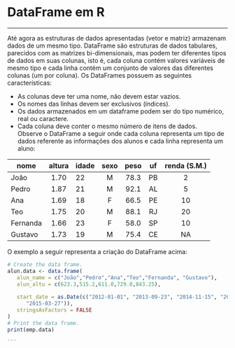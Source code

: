 # DataFrame em R
---
Até agora as estruturas de dados apresentadas (vetor e matriz) armazenam dados de um mesmo tipo. DataFrame são estruturas de dados tabulares, parecidos com as matrizes bi-dimensionais, mas podem ter diferentes tipos de dados em suas colunas, isto é, cada coluna contém valores variáveis de mesmo tipo e cada linha contém um conjunto de valores das diferentes colunas (um por coluna).
Os DataFrames possuem as seguintes características:
+ As colunas deve ter uma nome, não devem estar vazios.
+ Os nomes das linhas devem ser exclusivos (índices).
+ Os dados armazenados em um dataframe podem ser do tipo numérico, real ou caractere.
+ Cada coluna deve conter o mesmo número de itens de dados. <br>
Observe o DataFrame a seguir onde cada coluna representa um tipo de dados referente as informações dos alunos e cada linha representa um aluno:<br>
<table class="table table-condensed">
<thead>
<tr class="header">
<th align="center">nome</th>
<th align="center">altura</th>
<th>idade</th>
<th align="center">sexo</th>
<th align="center">peso</th>
<th align="center">uf</th>
<th align="center">renda (S.M.)</th>
</tr>
</thead>
<tbody>
<tr class="odd">
<td align="left">João</td>
<td align="center">1.70</td>
<td>22</td>
<td align="center">M</td>
<td align="center">78.3</td>
<td align="center">PB</td>
<td align="center">2</td>
</tr>
<tr class="even">
<td align="left">Pedro</td>
<td align="center">1.87</td>
<td>21</td>
<td align="center">M</td>
<td align="center">92.1</td>
<td align="center">AL</td>
<td align="center">5</td>
</tr>
<tr class="odd">
<td align="left">Ana</td>
<td align="center">1.69</td>
<td>18</td>
<td align="center">F</td>
<td align="center">66.5</td>
<td align="center">PE</td>
<td align="center">10</td>
</tr>
<tr class="even">
<td align="left">Teo</td>
<td align="center">1.75</td>
<td>20</td>
<td align="center">M</td>
<td align="center">88.1</td>
<td align="center">RJ</td>
<td align="center">20</td>
</tr>
<tr class="odd">
<td align="left">Fernanda</td>
<td align="center">1.66</td>
<td>23</td>
<td align="center">F</td>
<td align="center">58.0</td>
<td align="center">SP</td>
<td align="center">10</td>
</tr>
<tr class="even">
<td align="left">Gustavo</td>
<td align="center">1.73</td>
<td>19</td>
<td align="center">M</td>
<td align="center">75.4</td>
<td align="center">CE</td>
<td align="center">NA</td>
</tr>
</tbody>
</table>
O exemplo a seguir representa a criação do DataFrame acima:<br>

```` R runnable
# Create the data frame.
alun.data <- data.frame( 
   alun_name = c("João","Pedro","Ana","Teo","Fernanda", "Gustavo"),
   alun_altu = c(623.3,515.2,611.0,729.0,843.25), 
   
   start_date = as.Date(c("2012-01-01", "2013-09-23", "2014-11-15", "2014-05-11",
      "2015-03-27")),
   stringsAsFactors = FALSE
)
# Print the data frame.			
print(emp.data) 

```
